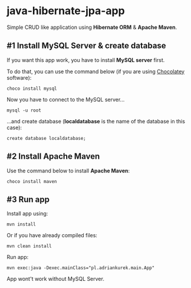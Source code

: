 # java-hibernate-jpa-app
Simple CRUD like application using **Hibernate ORM** & **Apache Maven**.

## #1 Install MySQL Server & create database

If you want this app work, you have to install **MySQL server** first.

To do that, you can use the command below (if you are using [Chocolatey](https://chocolatey.org/) software):

`choco install mysql`

Now you have to connect to the MySQL server...

`mysql -u root`

...and create database (**localdatabase** is the name of the database in this case):

`create database localdatabase;`

## #2 Install Apache Maven

Use the command below to install **Apache Maven**:

`choco install maven`

## #3 Run app

Install app using:

`mvn install`

Or if you have already compiled files:

`mvn clean install`

Run app:

`mvn exec:java -Dexec.mainClass="pl.adriankurek.main.App"`

App wont't work without MySQL Server.
